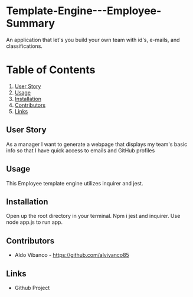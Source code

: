 # Template-Engine---Employee-Summary

An application that let's you build your own team with id's, e-mails, and classifications. 

# Table of Contents
1. [User Story](#User-Story)
2. [Usage](#Usage)
3. [Installation](#Installation)
4. [Contributors](#Contributors)
5. [Links](#Links)


## User Story

As a manager
I want to generate a webpage that displays my team's basic info
so that I have quick access to emails and GitHub profiles


## Usage

This Employee template engine utilizes inquirer and jest. 

## Installation

Open up the root directory in your terminal. Npm i jest and inquirer. Use node app.js to run app.  

## Contributors
* Aldo Vibanco - https://github.com/alvivanco85

## Links
* Github Project
